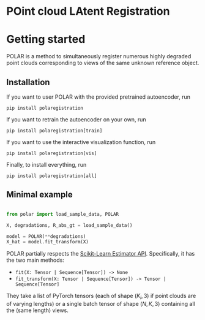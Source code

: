 # POint cloud LAtent Registration

# Getting started

POLAR is a method to simultaneously register numerous highly degraded point clouds corresponding to views of the same unknown reference object.

## Installation

If you want to user POLAR with the provided pretrained autoencoder, run
```
pip install polaregistration
```

If you want to retrain the autoencoder on your own, run
```
pip install polaregistration[train]
```

If you want to use the interactive visualization function, run
```
pip install polaregistration[vis]
```

Finally, to install everything, run
```
pip install polaregistration[all]
```


## Minimal example

```python

from polar import load_sample_data, POLAR

X, degradations, R_abs_gt = load_sample_data()

model = POLAR(**degradations)
X_hat = model.fit_transform(X)
```
POLAR partially respects the [Scikit-Learn Estimator API](https://scikit-learn.org/stable/modules/generated/sklearn.base.BaseEstimator.html#sklearn.base.BaseEstimator). Specifically, it has the two main methods:

- `fit(X: Tensor | Sequence[Tensor]) -> None` 
- `fit_transform(X: Tensor | Sequence[Tensor]) -> Tensor | Sequence[Tensor]`

They take a list of PyTorch tensors (each of shape $(K_i, 3)$ if point clouds are of varying lengths) or a single batch tensor of shape
$(N, K, 3)$ containing all the (same length) views.

